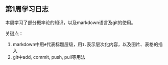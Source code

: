 ## 第1周学习日志

本周学习了部分概率论的知识，以及markdown语言及git的使用。

关键点：
1. markdown中用`#`代表标题层级，用`1.`表示层次化内容，以及图片、表格的插入
2. git中add, commit, push, pull等用法

